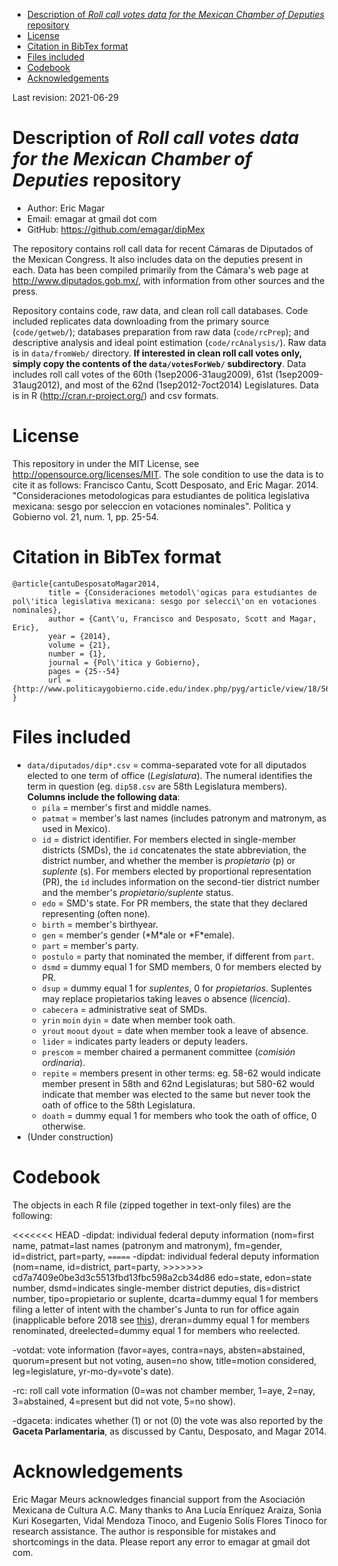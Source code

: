 - [Description of *Roll call votes data for the Mexican Chamber of Deputies* repository](#org9f45733)
- [License](#org2ca3be9)
- [Citation in BibTex format](#org773b9a1)
- [Files included](#orgef5c329)
- [Codebook](#org9bb152a)
- [Acknowledgements](#org5d60a1e)

Last revision: 2021-06-29


<a id="org9f45733"></a>

# Description of *Roll call votes data for the Mexican Chamber of Deputies* repository

-   Author: Eric Magar
-   Email: emagar at gmail dot com
-   GitHub: <https://github.com/emagar/dipMex>

The repository contains roll call data for recent Cámaras de Diputados of the Mexican Congress. It also includes data on the deputies present in each. Data has been compiled primarily from the Cámara's web page at <http://www.diputados.gob.mx/>, with information from other sources and the press.

Repository contains code, raw data, and clean roll call databases. Code included replicates data downloading from the primary source (`code/getweb/`); databases preparation from raw data (`code/rcPrep`); and descriptive analysis and ideal point estimation (`code/rcAnalysis/`). Raw data is in `data/fromWeb/` directory. ****If interested in clean roll call votes only, simply copy the contents of the `data/votesForWeb/` subdirectory****. Data includes roll call votes of the 60th (1sep2006-31aug2009), 61st (1sep2009-31aug2012), and most of the 62nd (1sep2012-7oct2014) Legislatures. Data is in R (<http://cran.r-project.org/>) and csv formats.


<a id="org2ca3be9"></a>

# License

This repository in under the MIT License, see <http://opensource.org/licenses/MIT>. The sole condition to use the data is to cite it as follows: Francisco Cantu, Scott Desposato, and Eric Magar. 2014. "Consideraciones metodologicas para estudiantes de politica legislativa mexicana: sesgo por seleccion en votaciones nominales". Politica y Gobierno vol. 21, num. 1, pp. 25-54.


<a id="org773b9a1"></a>

# Citation in BibTex format

```<TeX>
@article{cantuDesposatoMagar2014,
        title = {Consideraciones metodol\'ogicas para estudiantes de pol\'itica legislativa mexicana: sesgo por selecci\'on en votaciones nominales},
        author = {Cant\'u, Francisco and Desposato, Scott and Magar, Eric},
        year = {2014},
        volume = {21},
        number = {1},
        journal = {Pol\'itica y Gobierno},
        pages = {25--54}
        url = {http://www.politicaygobierno.cide.edu/index.php/pyg/article/view/18/564}
}
```


<a id="orgef5c329"></a>

# Files included

-   `data/diputados/dip*.csv` = comma-separated vote for all diputados elected to one term of office (*Legislatura*). The numeral identifies the term in question (eg. `dip58.csv` are 58th Legislatura members). **Columns include the following data**:
    -   `pila` = member's first and middle names.
    -   `patmat` = member's last names (includes patronym and matronym, as used in Mexico).
    -   `id` = district identifier. For members elected in single-member districts (SMDs), the `id` concatenates the state abbreviation, the district number, and whether the member is *propietario* (p) or *suplente* (s). For members elected by proportional representation (PR), the `id` includes information on the second-tier district number and the member's *propietario/suplente* status.
    -   `edo` = SMD's state. For PR members, the state that they declared representing (often none).
    -   `birth` = member's birthyear.
    -   `gen` = member's gender (\*M\*ale or \*F\*emale).
    -   `part` = member's party.
    -   `postulo` = party that nominated the member, if different from `part`.
    -   `dsmd` = dummy equal 1 for SMD members, 0 for members elected by PR.
    -   `dsup` = dummy equal 1 for *suplentes*, 0 for *propietarios*. Suplentes may replace propietarios taking leaves o absence (*licencia*).
    -   `cabecera` = administrative seat of SMDs.
    -   `yrin` `moin` `dyin` = date when member took oath.
    -   `yrout` `moout` `dyout` = date when member took a leave of absence.
    -   `lider` = indicates party leaders or deputy leaders.
    -   `prescom` = member chaired a permanent committee (*comisión ordinaria*).
    -   `repite` = members present in other terms: eg. 58-62 would indicate member present in 58th and 62nd Legislaturas; but 580-62 would indicate that member was elected to the same but never took the oath of office to the 58th Legislatura.
    -   `doath` = dummy equal 1 for members who took the oath of office, 0 otherwise.
-   (Under construction)


<a id="org9bb152a"></a>

# Codebook

The objects in each R file (zipped together in text-only files) are the following:

<<<<<<< HEAD -dipdat: individual federal deputy information (nom=first name, patmat=last names (patronym and matronym), fm=gender, id=district, part=party, `=====` -dipdat: individual federal deputy information (nom=name, id=district, part=party, >>>>>>> cd7a7409e0be3d3c5513fbd13fbc598a2cb34d86 edo=state, edon=state number, dsmd=indicates single-member district deputies, dis=district number, tipo=propietario or suplente, dcarta=dummy equal 1 for members filing a letter of intent with the chamber's Junta to run for office again (inapplicable before 2018 see [this](http://eleccionconsecutiva.diputados.gob.mx/contendientes)), dreran=dummy equal 1 for members renominated, dreelected=dummy equal 1 for members who reelected.

-votdat: vote information (favor=ayes, contra=nays, absten=abstained, quorum=present but not voting, ausen=no show, title=motion considered, leg=legislature, yr-mo-dy=vote's date).

-rc: roll call vote information (0=was not chamber member, 1=aye, 2=nay, 3=abstained, 4=present but did not vote, 5=no show).

-dgaceta: indicates whether (1) or not (0) the vote was also reported by the **Gaceta Parlamentaria**, as discussed by Cantu, Desposato, and Magar 2014.


<a id="org5d60a1e"></a>

# Acknowledgements

Eric Magar Meurs acknowledges financial support from the Asociación Mexicana de Cultura A.C. Many thanks to Ana Lucía Enríquez Araiza, Sonia Kuri Kosegarten, Vidal Mendoza Tinoco, and Eugenio Solís Flores Tinoco for research assistance. The author is responsible for mistakes and shortcomings in the data. Please report any error to emagar at gmail dot com.
